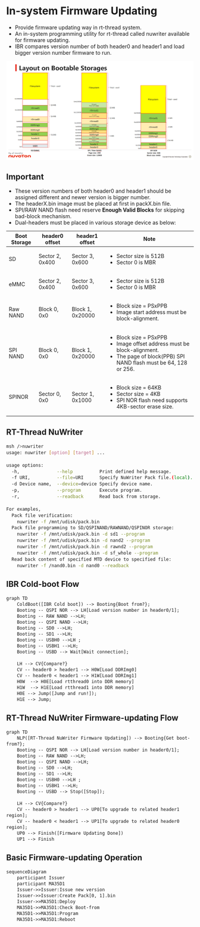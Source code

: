 # **In-system Firmware Updating**

- Provide firmware updating way in rt-thread system.
- An in-system programming utility for rt-thread called nuwriter available for firmware updating.
- IBR compares version number of both header0 and header1 and load bigger version number firmware to run.

<p align="center">
<img src="./rtthread_layout.png" alt="fishy" class="bg-primary">
</p>

## **Important**

- These version numbers of both header0 and header1 should be assigned different and newer version is bigger number.
- The headerX.bin image must be placed at first in packX.bin file.
- SPI/RAW NAND flash need reserve **Enough Valid Blocks** for skipping bad-block mechanism.
- Dual-headers must be placed in various storage device as below:

|Boot Storage|header0 offset|header1 offset|Note|
|-|-|-|-|
|SD|Sector 2, 0x400|Sector 3, 0x600|<ul><li>Sector size is 512B</li><li>Sector 0 is MBR</li></ul>|
|eMMC|Sector 2, 0x400|Sector 3, 0x600|<ul><li>Sector size is 512B</li><li>Sector 0 is MBR</li></ul>|
|Raw NAND|Block 0, 0x0|Block 1, 0x20000|<ul><li>Block size = PSxPPB</li><li>Image start address must be block-alignment.</li></ul> |
|SPI NAND|Block 0, 0x0|Block 1, 0x20000|<ul><li>Block size = PSxPPB</li><li>Image offset address must be block-alignment.</li><li>The page of block(PPB) SPI NAND flash must be 64, 128 or 256.</li></ul> |
|SPINOR|Sector 0, 0x0|Sector 1, 0x1000|<ul><li>Block size = 64KB</li><li>Sector size = 4KB</li><li>SPI NOR flash need supports 4KB-sector erase size.</li></ul> |

## **RT-Thread NuWriter**

```bash
msh />nuwriter
usage: nuwriter [option] [target] ...

usage options:
  -h,              --help          Print defined help message.
  -f URI,          --file=URI      Specify NuWriter Pack file.(local).
  -d Device name,  --device=device Specify device name.
  -p,              --program       Execute program.
  -r,              --readback      Read back from storage.

For examples,
  Pack file verification:
    nuwriter -f /mnt/udisk/pack.bin
  Pack file programming to SD/QSPINAND/RAWNAND/QSPINOR storage:
    nuwriter -f /mnt/udisk/pack.bin -d sd1 --program
    nuwriter -f /mnt/udisk/pack.bin -d nand2 --program
    nuwriter -f /mnt/udisk/pack.bin -d rawnd2 --program
    nuwriter -f /mnt/udisk/pack.bin -d sf_whole --program
  Read back content of specified MTD device to specified file:
    nuwriter -f /nand0.bin -d nand0 --readback
```

## IBR Cold-boot Flow

```mermaid
graph TD
    ColdBoot([IBR Cold boot]) --> Booting{Boot from?};
    Booting -- QSPI NOR --> LH[Load version number in header0/1];
    Booting -- RAW NAND -->LH;
    Booting -- QSPI NAND -->LH;
    Booting -- SD0 -->LH;
    Booting -- SD1 -->LH;
    Booting -- USBH0 -->LH ;
    Booting -- USBH1 -->LH;
    Booting -- USBD --> Wait[Wait connection];

    LH --> CV{Compare?}
    CV -- header0 > header1 --> H0W[Load DDRImg0]
    CV -- header0 < header1 --> H1W[Load DDRImg1]
    H0W  --> H0E[Load rtthread0 into DDR memory]
    H1W  --> H1E[Load rtthread1 into DDR memory]
    H0E --> Jump([Jump and run!]);
    H1E --> Jump;
```

## **RT-Thread NuWriter Firmware-updating Flow**

```mermaid
graph TD
    NLP([RT-Thread NuWriter Firmware Updating]) --> Booting{Get boot-from?};
    Booting -- QSPI NOR --> LH[Load version number in header0/1];
    Booting -- RAW NAND -->LH;
    Booting -- QSPI NAND -->LH;
    Booting -- SD0 -->LH;
    Booting -- SD1 -->LH;
    Booting -- USBH0 -->LH ;
    Booting -- USBH1 -->LH;
    Booting -- USBD --> Stop([Stop]);

    LH --> CV{Compare?}
    CV -- header0 > header1 --> UP0[To upgrade to related header1 region];
    CV -- header0 < header1 --> UP1[To upgrade to related header0 region];
    UP0 --> Finish([Firmware Updating Done])
    UP1 --> Finish
```

## **Basic Firmware-updating Operation**

```mermaid
sequenceDiagram
    participant Issuer
    participant MA35D1
    Issuer->>Issuer:Issue new version
    Issuer->>Issuer:Create Pack[0, 1].bin
    Issuer->>MA35D1:Deploy
    MA35D1->>MA35D1:Check Boot-from
    MA35D1->>MA35D1:Program
    MA35D1->>MA35D1:Reboot
```

